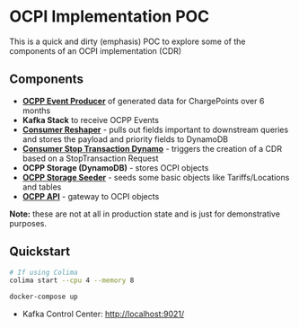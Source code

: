 # OCPI Implementation POC
This is a quick and dirty (emphasis) POC to explore some of the components of an OCPI implementation (CDR)

## Components
* **[OCPP Event Producer](./ocpp_producer)** of generated data for ChargePoints over 6 months
* **Kafka Stack** to receive OCPP Events
* **[Consumer Reshaper](./consumer_reshaper)** - pulls out fields important to downstream queries and stores the payload and priority fields to DynamoDB
* **[Consumer Stop Transaction Dynamo](./consumer_stop_transaction_request_dynamo)** - triggers the creation of a CDR based on a StopTransaction Request 
* **OCPP Storage (DynamoDB)** - stores OCPI objects
* **[OCPP Storage Seeder](./ocpi_storage_seeder)** - seeds some basic objects like Tariffs/Locations and tables
* **[OCPP API](./api)** - gateway to OCPI objects

**Note:** these are not at all in production state and is just for demonstrative purposes.

## Quickstart

```bash
# If using Colima
colima start --cpu 4 --memory 8

docker-compose up
```
* Kafka Control Center: [http://localhost:9021/](http://localhost:9021/)

